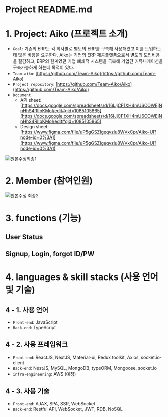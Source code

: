 # Project README.md

# 1. Project: Aiko (프로젝트 소개)

-   `Goal`: 기존의 ERP는 각 회사별로 별도의 ERP를 구축해 사용해왔고 이를 도입하는데 많은 비용을 요구한다. Aiko는 기업의 ERP 제공플랫폼으로서 별도의 도입비용을 절감하고, ERP의 한계였던 기업 폐쇄적 시스템을 극복해 기업간 커뮤니케이션을 구축가능하게 하는데 목적이 있다.
-   `Team-aiko`: [https://github.com/Team-Aiko](https://github.com/Team-Aiko)
-   `Project repository`: [https://github.com/Team-Aiko/Aiko](https://github.com/Team-Aiko/Aiko)
-   `Document`
    -   API sheet: [https://docs.google.com/spreadsheets/d/16IJjCF1XH4mU6COWEjNnHhS4RlIbKMoI/edit#gid=1085105865](https://docs.google.com/spreadsheets/d/16IJjCF1XH4mU6COWEjNnHhS4RlIbKMoI/edit#gid=1085105865)
    -   Design sheet: [https://www.figma.com/file/uP5gGSZIgeqvzlu8WVxCpr/Aiko-UI?node-id=0%3A1](https://www.figma.com/file/uP5gGSZIgeqvzlu8WVxCpr/Aiko-UI?node-id=0%3A1)

![원본수정최종1](https://user-images.githubusercontent.com/87627359/160235922-76635ba6-90eb-4a45-ba7c-3e5d55ea39a5.png)


# 2. Member (참여인원)

![원본수정 최종2](https://user-images.githubusercontent.com/87627359/160235947-5f443342-14c1-47ed-bf66-f7d7ec8e20c5.png)

# 3. functions (기능)

## User Status

## Signup, Login, forgot ID/PW

# 4. languages & skill stacks (사용 언어 및 기술)

## 4 - 1. 사용 언어

-   `Front-end`: JavaScript
-   `Back-end`: TypeScript

## 4 - 2. 사용 프레임워크

-   `Front-end`: ReactJS, NextJS, Material-ui, Redux toolkit, Axios, socket.io-client
-   `Back-end`: NestJS, MySQL, MongoDB, typeORM, Mongoose, socket.io
-   `infra-engineering`: AWS (예정)

## 4 - 3. 사용 기술

-   `Front-end`: AJAX, SPA, SSR, WebSocket
-   `Back-end`: Restful API, WebSocket, JWT, RDB, NoSQL
